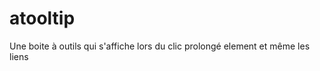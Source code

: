 atooltip
========

Une boite à outils qui s'affiche lors du clic prolongé element et même les liens
